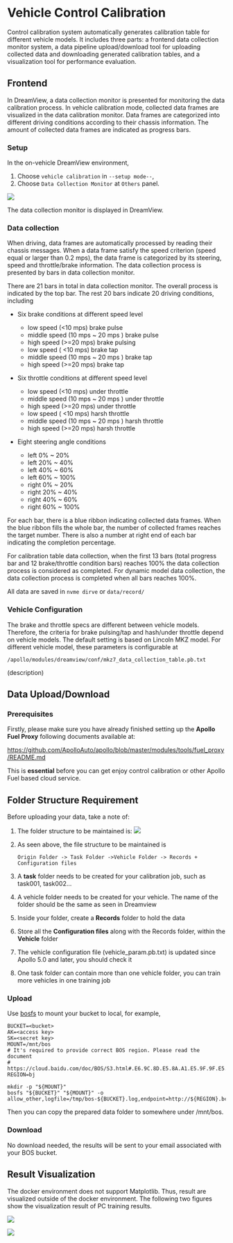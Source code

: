 # Vehicle Control Calibration

Control calibration system automatically generates calibration table for different vehicle models. It includes three parts: a frontend data collection monitor system, a data pipeline upload/download tool for uploading collected data and downloading generated calibration tables, and a visualization tool for performance evaluation.

<!-- # Table of Contents 1\. [Frontend](#frontend) 2\. [Data](#data) - [Upload Tool](#upload) - [Download Tool](#download) 3\. [Visulization](#visulization) -->

 ## Frontend

In DreamView, a data collection monitor is presented for monitoring the data calibration process. In vehicle calibration mode, collected data frames are visualized in the data calibration monitor. Data frames are categorized into different driving conditions according to their chassis information. The amount of collected data frames are indicated as progress bars.

### Setup

In the on-vehicle DreamView environment,

1. Choose `vehicle calibration` in `--setup mode--`,
2. Choose `Data Collection Monitor` at `Others` panel.

![](images/calibration_table.png)

The data collection monitor is displayed in DreamView.

### Data collection

When driving, data frames are automatically processed by reading their chassis messages. When a data frame satisfy the speed criterion (speed equal or larger than 0.2 mps), the data frame is categorized by its steering, speed and throttle/brake information. The data collection process is presented by bars in data collection monitor.

There are 21 bars in total in data collection monitor. The overall process is indicated by the top bar. The rest 20 bars indicate 20 driving conditions, including

- Six brake conditions at different speed level

  - low speed (<10 mps) brake pulse
  - middle speed (10 mps ~ 20 mps ) brake pulse
  - high speed (>=20 mps) brake pulsing
  - low speed ( <10 mps) brake tap
  - middle speed (10 mps ~ 20 mps ) brake tap
  - high speed (>=20 mps) brake tap

- Six throttle conditions at different speed level

  - low speed (<10 mps) under throttle
  - middle speed (10 mps ~ 20 mps ) under throttle
  - high speed (>=20 mps) under throttle
  - low speed ( <10 mps) harsh throttle
  - middle speed (10 mps ~ 20 mps ) harsh throttle
  - high speed (>=20 mps) harsh throttle

- Eight steering angle conditions

  - left 0% ~ 20%
  - left 20% ~ 40%
  - left 40% ~ 60%
  - left 60% ~ 100%
  - right 0% ~ 20%
  - right 20% ~ 40%
  - right 40% ~ 60%
  - right 60% ~ 100%

For each bar, there is a blue ribbon indicating collected data frames. When the blue ribbon fills the whole bar, the number of collected frames reaches the target number. There is also a number at right end of each bar indicating the completion percentage.

For calibration table data collection, when the first 13 bars (total progress bar and 12 brake/throttle condition bars) reaches 100% the data collection process is considered as completed. For dynamic model data collection, the data collection process is completed when all bars reaches 100%.

All data are saved in `nvme dirve` or `data/record/`

### Vehicle Configuration

The brake and throttle specs are different between vehicle models. Therefore, the criteria for brake pulsing/tap and hash/under throttle depend on vehicle models. The default setting is based on Lincoln MKZ model. For different vehicle model, these parameters is configurable at

```
/apollo/modules/dreamview/conf/mkz7_data_collection_table.pb.txt
```

(description)

## Data Upload/Download

### Prerequisites

Firstly, please make sure you have already finished setting up the **Apollo Fuel Proxy** following documents available at:

https://github.com/ApolloAuto/apollo/blob/master/modules/tools/fuel_proxy/README.md

This is **essential** before you can get enjoy control calibration or other Apollo Fuel based cloud service.

## Folder Structure Requirement

Before uploading your data, take a note of:
1. The folder structure to be maintained is:
   ![](images/file_system2.png)

1. As seen above, the file structure to be maintained is
   ```
   Origin Folder -> Task Folder ->Vehicle Folder -> Records + Configuration files
   ```
1. A **task** folder needs to be created for your calibration job, such as task001, task002... 
1. A vehicle folder needs to be created for your vehicle. The name of the folder should be the same as seen in Dreamview
1. Inside your folder, create a **Records** folder to hold the data
1. Store all the **Configuration files** along with the Records folder, within the **Vehicle** folder
1. The vehicle configuration file (vehicle_param.pb.txt) is updated since Apollo 5.0 and later, you should check it
1. One task folder can contain more than one vehicle folder, you can  train more vehicles in one training job

### Upload

Use [bosfs](https://cloud.baidu.com/doc/BOS/BOSCLI/8.5CBOS.20FS.html) to mount
your bucket to local, for example,

```
BUCKET=<bucket>
AK=<access key>
SK=<secret key>
MOUNT=/mnt/bos
# It's required to provide correct BOS region. Please read the document
# https://cloud.baidu.com/doc/BOS/S3.html#.E6.9C.8D.E5.8A.A1.E5.9F.9F.E5.90.8D
REGION=bj

mkdir -p "${MOUNT}"
bosfs "${BUCKET}" "${MOUNT}" -o allow_other,logfile=/tmp/bos-${BUCKET}.log,endpoint=http://${REGION}.bcebos.com,ak=${AK},sk=${SK}
```

Then you can copy the prepared data folder to somewhere under /mnt/bos.

### Download

No download needed, the results will be sent to your email associated with your BOS bucket.


## Result Visualization

The docker environment does not support Matplotlib. Thus, result are visualized outside of the docker environment. The following two figures show the visualization result of PC training results.

![](images/throttle.png)

![](images/brake.png)
